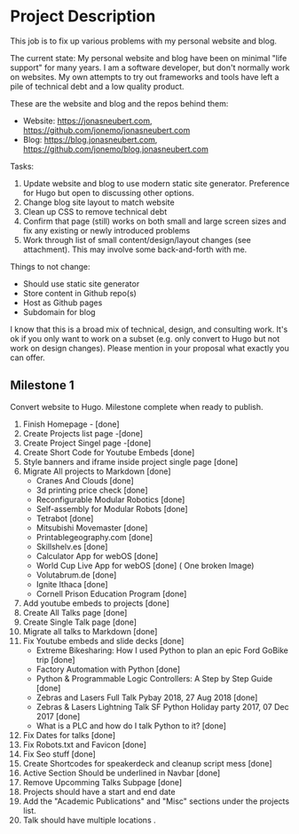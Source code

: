 # Project Description

This job is to fix up various problems with my personal website and blog.

The current state: My personal website and blog have been on minimal "life support" for many years. I am a software developer, but don't normally work on websites. My own attempts to try out frameworks and tools have left a pile of technical debt and a low quality product.

These are the website and blog and the repos behind them:

- Website: <https://jonasneubert.com>, <https://github.com/jonemo/jonasneubert.com>
- Blog: <https://blog.jonasneubert.com>, <https://github.com/jonemo/blog.jonasneubert.com>

Tasks:

1. Update website and blog to use modern static site generator. Preference for Hugo but open to discussing other options.
2. Change blog site layout to match website
3. Clean up CSS to remove technical debt
4. Confirm that page (still) works on both small and large screen sizes and fix any existing or newly introduced problems
5. Work through list of small content/design/layout changes (see attachment). This may involve some back-and-forth with me.

Things to not change:

- Should use static site generator
- Store content in Github repo(s)
- Host as Github pages
- Subdomain for blog

I know that this is a broad mix of technical, design, and consulting work. It's ok if you only want to work on a subset (e.g. only convert to Hugo but not work on design changes). Please mention in your proposal what exactly you can offer.

## Milestone 1

Convert website to Hugo. Milestone complete when ready to publish.

1. Finish Homepage - [done]
1. Create Projects list page -[done]
1. Create Project Singel page -[done]
1. Create Short Code for Youtube Embeds [done]
1. Style banners and iframe inside project single page [done]
1. Migrate All projects to Markdown [done]
    - Cranes And Clouds [done]
    - 3d printing price check [done]
    - Reconfigurable Modular Robotics [done]
    - Self-assembly for Modular Robots [done]
    - Tetrabot [done]
    - Mitsubishi Movemaster [done]
    - Printablegeography.com [done]
    - Skillshelv.es [done]
    - Calculator App for webOS [done]
    - World Cup Live App for webOS [done] ( One broken Image)
    - Volutabrum.de [done]
    - Ignite Ithaca [done]
    - Cornell Prison Education Program [done]
1. Add youtube embeds to projects [done]
1. Create All Talks page  [done]
1. Create Single Talk page [done]
1. Migrate all talks to Markdown [done]
1. Fix Youtube embeds and slide decks [done]
    - Extreme Bikesharing: How I used Python to plan an epic Ford GoBike trip [done]
    - Factory Automation with Python [done]
    - Python & Programmable Logic Controllers: A Step by Step Guide [done]
    - Zebras and Lasers Full Talk Pybay 2018, 27 Aug 2018 [done]
    - Zebras & Lasers Lightning Talk SF Python Holiday party 2017, 07 Dec 2017 [done]
    - What is a PLC and how do I talk Python to it? [done]
1. Fix Dates for talks [done]
1. Fix Robots.txt and Favicon  [done]
1. Fix Seo stuff  [done]
1. Create Shortcodes for speakerdeck and cleanup script mess [done]
1. Active Section Should be underlined in Navbar [done]
1. Remove Upcomming Talks Subpage [done]
1. Projects should have a start and end date
1. Add the "Academic Publications" and "Misc" sections under the projects list.
1. Talk should have multiple locations .
